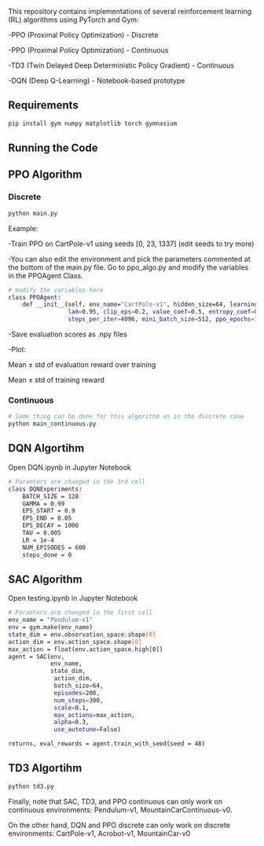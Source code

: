 This repository contains implementations of several reinforcement learning (RL) algorithms using PyTorch and Gym:

-PPO (Proximal Policy Optimization) - Discrete

-PPO (Proximal Policy Optimization) - Continuous

-TD3 (Twin Delayed Deep Deterministic Policy Gradient) - Continuous

-DQN (Deep Q-Learning) - Notebook-based prototype

## Requirements
```bash
pip install gym numpy matplotlib torch gymnasium
```



## Running the Code
## PPO Algorithm
### Discrete
```bash
python main.py
```
Example:

-Train PPO on CartPole-v1 using seeds [0, 23, 1337] (edit seeds to try more)

-You can also edit the environment and pick the parameters commented at the bottom of the main.py file. Go to ppo_algo.py and modify the variables in the PPOAgent Class.

```bash
# modify the variables here
class PPOAgent:
    def __init__(self, env_name="CartPole-v1", hidden_size=64, learning_rate=3e-4, gamma=0.99,
                 lam=0.95, clip_eps=0.2, value_coef=0.5, entropy_coef=0.01, train_iters=500,
                 steps_per_iter=4096, mini_batch_size=512, ppo_epochs=10, eval_interval=5):
```

-Save evaluation scores as .npy files

-Plot:

  Mean ± std of evaluation reward over training
  
  Mean ± std of training reward

### Continuous
```bash
# Same thing can be done for this algorithm as in the discrete case
python main_continuous.py
```


## DQN Algortihm
Open DQN.ipynb in Jupyter Notebook

```bash
# Paramters are changed in the 3rd cell
class DQNExperiments:
    BATCH_SIZE = 128
    GAMMA = 0.99
    EPS_START = 0.9
    EPS_END = 0.05
    EPS_DECAY = 1000
    TAU = 0.005
    LR = 1e-4
    NUM_EPISODES = 600
    steps_done = 0
```

## SAC Algorithm
Open testing.ipynb in Jupyter Notebook

```bash
# Paramters are changed in the first cell
env_name = "Pendulum-v1"
env = gym.make(env_name)
state_dim = env.observation_space.shape[0]
action_dim = env.action_space.shape[0]
max_action = float(env.action_space.high[0])
agent = SAC(env, 
            env_name,
            state_dim,
             action_dim,
             batch_size=64,
             episodes=200,
             num_steps=300,
             scale=0.1, 
             max_actions=max_action, 
             alpha=0.3, 
             use_autotune=False)

returns, eval_rewards = agent.train_with_seed(seed = 48)
```

## TD3 Algortihm
```bash
python td3.py
```

Finally, note that SAC, TD3, and PPO continuous can only work on continuous environments: Pendulum-v1, MountainCarContinuous-v0.

On the other hand, DQN and PPO discrete can only work on discrete environments: CartPole-v1, Acrobot-v1, MountainCar-v0

  
